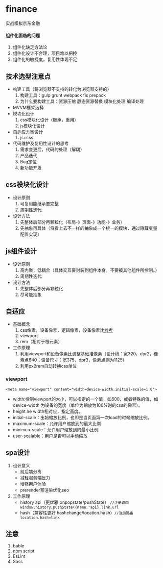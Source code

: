 # finance
实战模拟京东金融



#### 组件化面临的问题  
1. 组件化缺乏方法论
2. 组件化设计不合理，项目难以把控
3. 组件化的敏捷度，复用性体现不足 



## 技术选型注意点
+ 构建工具（将浏览器不支持的转化为浏览器支持的）  
    1. 构建工具：gulp grunt webpack fis prepack
    2. 为什么要构建工具：资源压缩 静态资源替换 模块化处理 编译处理
+ MVVM框架选择
+ 模块化设计
    1. css模块化设计（继承，重用）
    2. js模块化设计
+ 自适应方案设计
    1. js+css
+ 代码维护及复用性设计的思考
    1. 需求变更后，代码的处理（解耦）
    2. 产品迭代 
    3. Bug定位
    4. 新功能开发



## css模块化设计
+ 设计原则
    1. 可复用能继承要完整
    2. 周期性迭代
+ 设计方法
    1. 先整体后部分再颗粒化（布局-》页面-》功能-》业务）
    2. 先抽象再具体（将看上去不一样的抽象成一个统一的模块，通过隐藏变量配置实现）



## js组件设计
+ 设计原则
    1. 高内聚，低耦合（具体交互要封装到组件本身，不要被其他组件所控制。）
    2. 周期性迭代
+ 设计方法
    1. 先整体后部分再颗粒化
    2. 尽可能抽象



## 自适应
+ 基础概念
    1. css像素，设备像素，逻辑像素，设备像素比[参考](https://github.com/jawil/blog/issues/21)
    2. viewport
    3. rem（相对于根元素）
+ 工作原理
    1. 利用viewport和设备像素比调整基础准像素（设计稿：宽320，dpr2，像素点640；设备尺寸：宽375，dpr3，像素点则为1125）
    2. 利用px2rem自动转换css单位

### viewport
`<meta name="viewport" content="width=device-width,initial-scale=1.0"> `  
- width:控制viewport的大小，可以指定的一个值，如600，或者特殊的值，如 device-width 为设备的宽度（单位为缩放为100%时的css的像素）。  
- height:he width相对应，指定高度。  
- initial-scale：出始缩放比例，也即是当页面第一次load的时候缩放比例。  
- maximum-scale：允许用户缩放到的最大比例  
- minimun-scale：允许用户缩放到的最小比例  
- user-scalable：用户是否可以手动缩放



## spa设计
1. 设计意义  
    - 前后端分离  
    - 减轻服务端压力  
    - 增强用户体验  
    - prerender预渲染优化seo  
2. 工作原理 
    - history api（更优雅 onpopstate/pushState） `//注册路由 window.history.pushState({name:'api},link,url `  
    - hash（兼容性更好 hashchange/location.hash）`//注册路由 location.hash=link `














## 注意
1. bable
2. npm script
3. EsLint
4. Sass